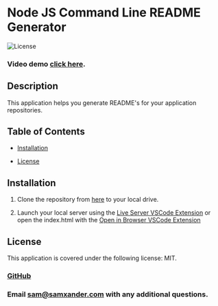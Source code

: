 # Node JS Command Line README Generator

![License](https://img.shields.io/badge/License-MIT-blue.svg)
      
### Video demo [click here](https://drive.google.com/file/d/1hxi8zhWZYCum5Uw_JDpniMcAx8ZXTisH/view).

## Description
  
This application helps you generate README's for your application repositories.

## Table of Contents

- [Installation](#Installation)
  
- [License](#License)
## Installation
  
1. Clone the repository from [here](https://github.com/sam-xander/weather-forecast/) to your local drive.
      
2. Launch your local server using the [Live Server VSCode Extension](https://marketplace.visualstudio.com/items?itemName=ritwickdey.LiveServer) or open the index.html with the [Open in Browser VSCode Extension](https://marketplace.visualstudio.com/items?itemName=techer.open-in-browser)    

## License
  
This application is covered under the following license: MIT.
      
### [GitHub](https://github.com/sam-xander)
  
### Email [sam@samxander.com](sam@samxander.com) with any additional questions.
  